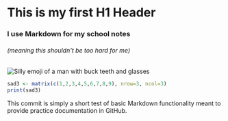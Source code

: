 # This is my first H1 Header
### I use Markdown for my school notes
###### (meaning this shouldn't be too hard for me)


![Silly emoji of a man with buck teeth and glasses](https://emojiisland.com/cdn/shop/products/Nerd_with_Glasses_Emoji_2a8485bc-f136-4156-9af6-297d8522d8d1_large.png?v=1571606036)

```r
sad3 <- matrix(c(1,2,3,4,5,6,7,8,9), nrow=3, ncol=3)
print(sad3)
```

This commit is simply a short test of basic Markdown functionality meant to provide practice documentation in GitHub.
